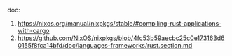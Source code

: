 doc:
1. https://nixos.org/manual/nixpkgs/stable/#compiling-rust-applications-with-cargo
2. https://github.com/NixOS/nixpkgs/blob/4fc53b59aecbc25c0e173163d60155f8fca14bfd/doc/languages-frameworks/rust.section.md